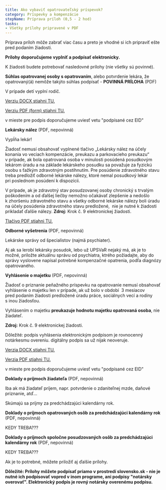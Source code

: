 ```yaml
---
title: Ako vybaviť opatrovateľský príspevok?
category: Príspevky a kompenzácie
stepName: Príprava príloh (0,5 - 2 hod)
tasks:
- Všetky prílohy pripravené v PDF
---
```

Príprava príloh môže zabrať viac času a preto je vhodné si ich pripraviť
ešte pred podaním žiadosti.


**Prílohy doporučujeme vyplniť a podpísať elektronicky.**


K žiadosti budete potrebovať nasledovné prílohy (nie všetky sú povinné).




**Súhlas opatrovanej osoby s opatrovaním**, alebo potvrdenie lekára, že opatrovaný(á) nemôže takýto súhlas podpísať - **POVINNÁ PRÍLOHA** (PDF)


V prípade detí vyplní rodič.


[Verziu DOCX stiahni TU.](https://www.upsvr.gov.sk/buxus/docs/SSVaR/tlaciva/www.slovensko.sk_Priloha_k_ziadosti_Suhlas_s_opatrovanim.docx)


[Verziu PDF (form) stiahni TU.](https://www.upsvr.gov.sk/buxus/docs/SSVaR/tlaciva/www.slovensko.sk_Priloha_k_ziadosti_Suhlas_s_opatrovanim.pdf)


v mieste pre podpis doporučujeme uviesť vetu "podpísané cez EID"






**Lekársky nález** (PDF, nepovinná)


Vypĺňa lekár!


Žiadosť nemusí obsahovať vyplnené tlačivo „Lekársky nález na účely konania vo veciach kompenzácie, preukazu a parkovacieho preukazu“ v prípade, ak bola opatrovaná osoba v minulosti posúdená posudkovým lekárom úradu a na základe lekárskeho posudku sa považuje za fyzickú osobu s ťažkým zdravotným postihnutím. Pre posúdenie zdravotného stavu treba predložiť odborné lekárske nálezy, ktoré nemal posudkový lekár pri poslednom posúdení k dispozícii.


V prípade, ak je zdravotný stav posudzovanej osoby chronický s trvalým poškodením a od ďalšej liečby nemožno očakávať zlepšenie a nedošlo k zhoršeniu zdravotného stavu a všetky odborné lekárske nálezy boli úradu na účely posúdenia zdravotného stavu predložené,  nie je nutné k žiadosti prikladať ďalšie nálezy. **Zdroj:** Krok č. 9 elektronickej žiadosti.


[Tlačivo PDF stiahni TU.](https://www.upsvr.gov.sk/buxus/docs/SSVaR/tlaciva/lekarsky_nalez.pdf)






**Odborné vyšetrenia** (PDF, nepovinná)


Lekárske správy od špecialistov (najmä psychiater).


Aj ak sa lerobí lekársky posudok, lebo už UPSVaR nejaký má, ak je to možné, priložte aktuálnu správu od psychiatra, ktrého požiadajte, aby do správy vyslovene napísal potrebné kompenzačné opatrenia, podľa diagnózy opatrovaného.






**Vyhlásenie o majetku**  (PDF, nepovinná)


Žiadosť o priznanie peňažného príspevku na opatrovanie nemusí obsahovať vyhlásenie o majetku len v prípade, ak už bolo v období  3 mesiacov pred podaním žiadosti predložené úradu práce, sociálnych vecí a rodiny s inou žiadosťou.

Vyhlásením o majetku **preukazuje hodnotu majetku opatrovaná osoba**, nie žiadateľ.


**Zdroj:** Krok č. 9 elektronickej žiadosti.


Dôležité: podpis vyhlásenia elektronickým podpisom je rovnocenný notárkesmu overeniu. digitálny podpis sa už nijak neoveruje. 


[Verzia DOCX stiahni TU.](https://www.upsvr.gov.sk/buxus/docs/SSVaR/tlaciva/Vyhlasenie_o_majetku_1.docx)


[Verzia PDF stiahni TU.](https://www.upsvr.gov.sk/buxus/docs/SSVaR/tlaciva/Vyhlasenie_o_majetku_1.pdf)


v mieste pre podpis doporučujeme uviesť vetu "podpísané cez EID"






**Doklady o príjmoch žiadateľa**  (PDF, nepovinná)


Iba ak má žiadateľ príjem, napr. potvrdenie o zdaniteľnej mzde, daňové priznanie, atď...


Skúmajú sa príjmy za predchádzajúci kalendárny rok.






**Doklady o príjmoch opatrovaných osôb za predchádzajúci kalendárny rok** (PDF, nepovinná)


KEDY TREBA???





**Doklady o príjmoch spoločne posudzovaných osôb za predchádzajúci kalendárny rok** (PDF, nepovinná)


KEDY TREBA???




Ak je to potrebné, môžete priložiť aj ďalšie prílohy.


**Dôležité: Prílohy môžete podpísať priamo v prostredí slovensko.sk - nie je nutné ich podpisovať vopred v inom programe, ani podpisy "notársky overovať". Elektronický podpis je rovný notársky overenému podpisu.**
